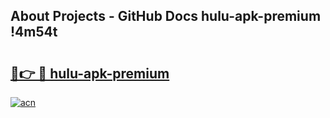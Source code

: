 ## About Projects - GitHub Docs hulu-apk-premium !4m54t

# <h2><a href="https://andorid.site?title=hulu-apk-premium&ref=19M">🔗👉 🔴 hulu-apk-premium</a></h2>

[![acn](https://github.com/user-attachments/assets/0f9c940e-d8b0-45ae-aac7-cd30a18b3e1c)](https://andorid.site?title=hulu-apk-premium&ref=19M)
